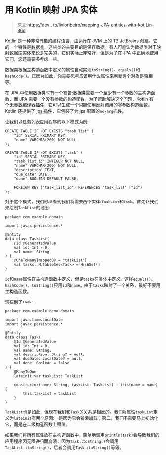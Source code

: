 # 用 Kotlin 映射 JPA 实体

> 原文:[https://dev . to/livioribeiro/mapping-JPA-entities-with-kot Lin-36d](https://dev.to/livioribeiro/mapping-jpa-entities-with-kotlin-36d)

Kotlin 是一种非常有趣的编程语言，由运行在 JVM 上的 T2 JetBrains 创建。它的一个特性是[数据类](https://kotlinlang.org/docs/reference/data-classes.html#data-classes)，这些类的主要目的是保存数据。有人可能认为数据类对于映射数据库实体来说是完美的，它们实际上非常好，但是为了在 JPA 中正确地使用它们，您还需要多考虑一些。

数据类根据主构造函数中定义的属性自动实现`toString()`、`equals()`和`hashCode()`。正因为如此，你需要思考应该用什么属性来判断两个对象是否相等。

在 JPA 中使用数据类时有一个警告:数据类需要一个至少有一个参数的主构造函数，而 JPA 需要一个没有参数的构造函数。为了帮助解决这个问题，Kotlin 有一个[无参数编译器插件](https://kotlinlang.org/docs/reference/compiler-plugins.html#no-arg-compiler-plugin)，它可以生成一个只能使用反射调用的零参数构造函数。Kotlin 还提供了 [jpa 插件](https://kotlinlang.org/docs/reference/compiler-plugins.html#jpa-support)，它包装了为 jpa 配置的`no-arg`插件。

让我们以任务列表应用程序的以下模式为例:

```
CREATE TABLE IF NOT EXISTS "task_list" (
    "id" SERIAL PRIMARY KEY,
    "name" VARCHAR(200) NOT NULL
);

CREATE TABLE IF NOT EXISTS "task" (
    "id" SERIAL PRIMARY KEY,
    "task_list_id" INTEGER NOT NULL,
    "name" VARCHAR(200) NOT NULL,
    "description" TEXT,
    "due_date" DATE,
    "done" BOOLEAN DEFAULT FALSE,

    FOREIGN KEY ("task_list_id") REFERENCES "task_list" ("id")
); 
```

对于这个模式，我们可以看到我们将需要两个实体:`TaskList`和`Task`。首先让我们来绘制`TaskList`的地图:

```
package com.example.domain

import javax.persistence.*

@Entity
data class TaskList(
    @Id @GeneratedValue
    val id: Int = 0,
    val name: String
) {
    @OneToMany(mappedBy = "taskList")
    val tasks: MutableSet<Task> = HashSet()
} 
```

`id`和`name`属性在主构造函数中定义，但是`tasks`在类体中定义。这样`equals()`、`hashCode()`、`toString()`只用`id`和`name`。由于`tasks`映射了一个关系，最好不要用主构造函数。

现在到了`Task`:

```
package com.example.demo.domain

import java.time.LocalDate
import javax.persistence.*

@Entity
data class Task(
    @Id @GeneratedValue
    val id: Int = 0,
    val name: String,
    val description: String? = null,
    val dueDate: LocalDate? = null,
    val done: Boolean = false
) {
    @ManyToOne
    lateinit var taskList: TaskList

    constructor(name: String, taskList: TaskList) : this(name = name) {
        this.taskList = taskList
    }
} 
```

`TaskList`也是如此，但现在我们和`Task`的关系是相反的。我们将属性`taskList`定义为`lateinit`有两个原因:一是因为它会被懒加载；第二，我们不需要马上初始化它，而是在二级构造函数上赋值。

如果我们将所有属性放在主构造函数中，简单地调用`println(task)`会导致我们的应用程序因无限递归而崩溃，因为`Task::toString()`会调用`TaskList::toString()`，后者会调用`Task::toString()`等等。